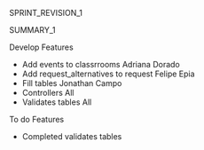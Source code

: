 SPRINT_REVISION_1

SUMMARY_1

Develop Features

- Add events to classrrooms             Adriana Dorado
- Add request_alternatives to request   Felipe Epia
- Fill tables                           Jonathan Campo
- Controllers                           All
- Validates tables                      All

To do Features

- Completed validates tables

